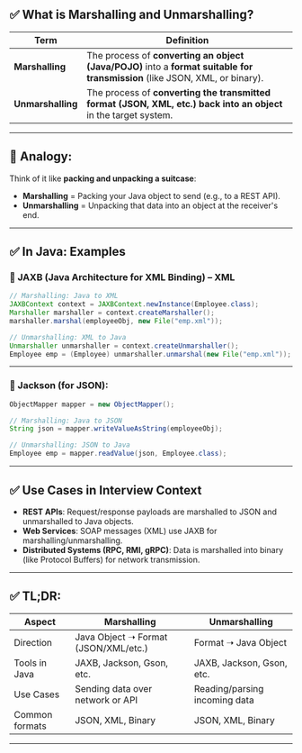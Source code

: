 ## ✅ **What is Marshalling and Unmarshalling?**

| Term              | Definition                                                                                                                   |
| ----------------- | ---------------------------------------------------------------------------------------------------------------------------- |
| **Marshalling**   | The process of **converting an object (Java/POJO)** into a **format suitable for transmission** (like JSON, XML, or binary). |
| **Unmarshalling** | The process of **converting the transmitted format (JSON, XML, etc.) back into an object** in the target system.             |

---

## 🔄 **Analogy:**

Think of it like **packing and unpacking a suitcase**:

* **Marshalling** = Packing your Java object to send (e.g., to a REST API).
* **Unmarshalling** = Unpacking that data into an object at the receiver's end.

---

## ✅ **In Java: Examples**

### 🔸 JAXB (Java Architecture for XML Binding) – XML

```java
// Marshalling: Java to XML
JAXBContext context = JAXBContext.newInstance(Employee.class);
Marshaller marshaller = context.createMarshaller();
marshaller.marshal(employeeObj, new File("emp.xml"));

// Unmarshalling: XML to Java
Unmarshaller unmarshaller = context.createUnmarshaller();
Employee emp = (Employee) unmarshaller.unmarshal(new File("emp.xml"));
```

---

### 🔸 Jackson (for JSON):

```java
ObjectMapper mapper = new ObjectMapper();

// Marshalling: Java to JSON
String json = mapper.writeValueAsString(employeeObj);

// Unmarshalling: JSON to Java
Employee emp = mapper.readValue(json, Employee.class);
```

---

## ✅ **Use Cases in Interview Context**

* **REST APIs**: Request/response payloads are marshalled to JSON and unmarshalled to Java objects.
* **Web Services**: SOAP messages (XML) use JAXB for marshalling/unmarshalling.
* **Distributed Systems (RPC, RMI, gRPC)**: Data is marshalled into binary (like Protocol Buffers) for network transmission.

---

## ✅ TL;DR:

| Aspect         | Marshalling                          | Unmarshalling                 |
| -------------- | ------------------------------------ | ----------------------------- |
| Direction      | Java Object ➝ Format (JSON/XML/etc.) | Format ➝ Java Object          |
| Tools in Java  | JAXB, Jackson, Gson, etc.            | JAXB, Jackson, Gson, etc.     |
| Use Cases      | Sending data over network or API     | Reading/parsing incoming data |
| Common formats | JSON, XML, Binary                    | JSON, XML, Binary             |

---
